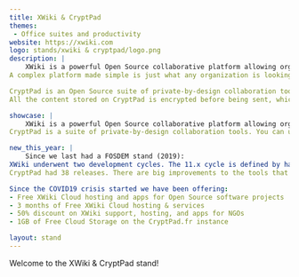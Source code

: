 ```yaml
---
title: XWiki & CryptPad
themes:
 - Office suites and productivity
website: https://xwiki.com
logo: stands/xwiki & cryptpad/logo.png
description: |
    XWiki is a powerful Open Source collaborative platform allowing organizations of all sizes to save time and money while enhancing collaboration on both team and organizational levels. Being focused on efficient communication and collaboration, XWiki redefines the value of business knowledge by allowing any user to access critical information in a fast and efficient way while reducing the organizational silos. In 2020, more than ever the need to have access to important knowledge from wherever the world has skyrocketed. As working from home has become the norm, with an XWiki instance in place, the vital information is now easily accessible, the training and operational costs are reduced and regular backups are performed to prevent data loss.
A complex platform made simple is just what any organization is looking for. Reducing the technical barrier ensures a high adoption rate which is desirable especially in a non-technical environment. With over 700 extensions, applications, macros, skins, and plugins available, XWiki is one of the most flexible and versatile collaborative platforms out there. Moreover, App within Minutes allows even the non-technical users to create their own extensions and continue collaborating efficiently. We know businesses are different, this is why XWiki supports full customization and it is available on both Cloud and on-premise versions to fit everyone's needs. Being developed with the help of a community of passionate developers, XWiki is always advancing, which ensures flawless compatibility, strong security, and performant features. 

CryptPad is an Open Source suite of private-by-design collaboration tools. You can use it to share rich text, spreadsheets, polls, presentations, whiteboard functions, and code. In the current health crisis linked to the COVID-19 outbreak, CryptPad supports remote working by increasing the storage limit for all registered users is increased to 1GB until further notice. Registration is free with no personal data required.
All the content stored on CryptPad is encrypted before being sent, which means nobody can access your data unless you give them the keys (not even us). With CryptPad, you can make quick collaborative documents for taking notes and writing down ideas together. When you sign up and log in, you get file upload capability and a CryptDrive where you can organize all of your pads. You can share access to a CryptPad document simply by sharing the link. Whenever you access a pad in CryptPad, the pad is automatically added to your CryptDrive in the main folder. Later on, you can organize these pads into folders or you can put them in the trash bin. CryptDrive allows you to search through your pads and to organize them whenever you want, however you want. With intuitive drag-and-drop, you can move pads around in your drive and the link to these pads will stay the same so your collaborators will never lose access. You can also upload files in your CryptDrive and share them with colleagues. Uploaded files can be organized just like collaborative pads.

showcase: |
    XWiki is a powerful Open Source collaborative platform allowing organizations of all sizes to save time and money while enhancing collaboration on both team and organizational levels. Being focused on efficient communication and collaboration, XWiki redefines the value of business knowledge by allowing any user to access critical information in a fast and efficient way while reducing the organizational silos. These days, more than ever the need to have access to important knowledge from wherever the world has skyrocketed. As working from home has become the norm, with an XWiki instance in place, the vital information is now easily accessible, the training and operational costs are reduced and regular backups are performed to prevent data loss.
CryptPad is a suite of private-by-design collaboration tools. You can use it to share rich text, spreadsheets, polls, presentations, whiteboard functions, and code. In the current health crisis linked to the COVID-19 outbreak, CryptPad supports remote working by increasing the storage limit for all registered users is increased to 1GB until further notice. Registration is free with no personal data required.

new_this_year: |
    Since we last had a FOSDEM stand (2019):
XWiki underwent two development cycles. The 11.x cycle is defined by having improved usability for users and administrators: from conflicts management to multiple login attacks protection, to inline editing for wiki macros, to improved pickers for the date, color, attachments, and pages. The 12.x cycle focused on inline and real-time editing, page likes, notifications, not to mention a lot of performance updates. In total, we managed to have over 1578 issues closed: 763 bugs, 288 improvements, 79 new features, and more.
CryptPad had 38 releases. There are big improvements to the tools that are most essential to effectively coordinate distributed groups of people, namely rich text, spreadsheet, and kanban apps. The admin panel was further developed to ensure that community instances can be governed by team members.

Since the COVID19 crisis started we have been offering:
- Free XWiki Cloud hosting and apps for Open Source software projects
- 3 months of Free XWiki Cloud hosting & services
- 50% discount on XWiki support, hosting, and apps for NGOs
- 1GB of Free Cloud Storage on the CryptPad.fr instance

layout: stand
---
```

Welcome to the XWiki & CryptPad stand!
